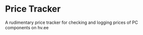 # Price Tracker

A rudimentary price tracker for checking and logging prices of PC components on hv.ee
